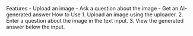Features
    - Upload an image
    - Ask a question about the image
    - Get an AI-generated answer
How to Use
    1. Upload an image using the uploader.
    2. Enter a question about the image in the text input.
    3. View the generated answer below the input.
